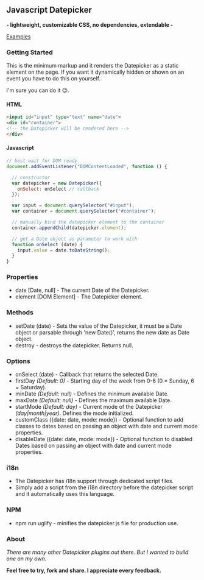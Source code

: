 ## Javascript Datepicker
**- lightweight, customizable CSS, no dependencies, extendable -**

[Examples](https://nehrdani.github.io/Datepicker/)

### Getting Started

This is the minimum markup and it renders the Datepicker as a static element on the page. If you want it dynamically hidden or shown on an event you have to do this on yourself.

I'm sure you can do it :wink:.

#### HTML

```html
<input id="input" type="text" name="date">
<div id="container">
<!-- the Datepicker will be rendered here -->
</div>
```

#### Javascript

```js
// best wait for DOM ready
document.addEventListener("DOMContentLoaded", function () {

  // constructor
  var datepicker = new Datepicker({
    onSelect: onSelect // callback
  });

  var input = document.querySelector("#input");
  var container = document.querySelector("#container");

  // manually bind the datepicker element to the container
  container.appendChild(datepicker.element);

  // get a Date object as parameter to work with
  function onSelect (date) {
    input.value = date.toDateString();
  }
}
```

### Properties

* date [Date, null] - The current Date of the Datepicker.
* element [DOM Element] - The Datepicker element.

### Methods

* setDate (date) - Sets the value of the Datepicker, it must be a Date object or parsable through 'new Date()', returns the new date as Date object.
* destroy - destroys the datepicker. Returns null.

### Options

* onSelect (date) - Callback that returns the selected Date.
* firstDay *(Default: 0)* - Starting day of the week from 0-6 (0 = Sunday, 6 = Saturday).
* minDate *(Default: null)* - Defines the minimum available Date.
* maxDate *(Default: null)* - Defines the maximum available Date.
* startMode *(Default: day)* - Current mode of the Datepicker *(day|month|year)*. Defines the mode initialized.
* customClass ({date: date, mode: mode}) - Optional function to add classes to dates based on passing an object with date and current mode properties.
* disableDate ({date: date, mode: mode}) - Optional function to disabled Dates based on passing an object with date and current mode properties.

### i18n
* The Datepicker has i18n support through dedicated script files.
* Simply add a script from the i18n directory before the datepicker script and it automatically uses this language.

### NPM
* npm run uglify - minifies the datepicker.js file for production use.

### About
*There are many other Datepicker plugins out there. But I wanted to build one on my own.*

**Feel free to try, fork and share. I appreciate every feedback.**
